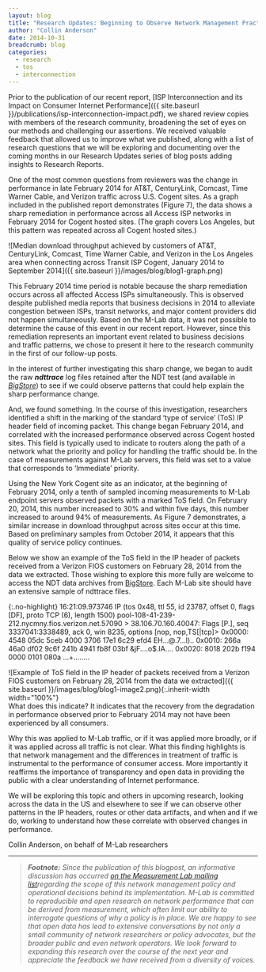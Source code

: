 ```yaml
---
layout: blog
title: "Research Updates: Beginning to Observe Network Management Practices as a Third Party"
author: "Collin Anderson"
date: 2014-10-31
breadcrumb: blog
categories:
  - research
  - tos
  - interconnection
---
```


Prior to the publication of our recent report, [ISP Interconnection and its Impact on Consumer Internet Performance]({{ site.baseurl }}/publications/isp-interconnection-impact.pdf), we shared review copies with members of the research community, broadening the set of eyes on our methods and challenging our assertions. We received valuable feedback that allowed us to improve what we published, along with a list of research questions that we will be exploring and documenting over the coming months in our Research Updates series of blog posts adding insights to Research Reports.

<!--more-->

One of the most common questions from reviewers was the change in performance in late February 2014 for AT&T, CenturyLink, Comcast, Time Warner Cable, and Verizon traffic across U.S. Cogent sites. As a graph included in the published report demonstrates (Figure 7), the data shows a sharp remediation in performance across all Access ISP networks in February 2014 for Cogent hosted sites. (The graph covers Los Angeles, but this pattern was repeated across all Cogent hosted sites.)

![Median download throughput achieved by customers of AT&T, CenturyLink, Comcast, Time Warner Cable, and Verizon in the Los Angeles area when connecting across Transit ISP Cogent, January 2014 to September 2014]({{ site.baseurl }}/images/blog/blog1-graph.png)

This February 2014 time period is notable because the sharp remediation occurs across all affected Access ISPs simultaneously. This is observed despite published media reports that business decisions in 2014 to alleviate congestion between ISPs, transit networks, and major content providers did not happen simultaneously. Based on the M-Lab data, it was not possible to determine the cause of this event in our recent report. However, since this remediation represents an important event related to business decisions and traffic patterns, we chose to present it here to the research community in the first of our follow-up posts.

In the interest of further investigating this sharp change, we began to audit the raw **_ndttrace_** log files retained after the NDT test (and available in *[BigStore](https://console.developers.google.com/storage/m-lab/ndt/)*) to see if we could observe patterns that could help explain the sharp performance change.

And, we found something. In the course of this investigation, researchers identified a shift in the marking of the standard ‘type of service’ (ToS) IP header field of incoming packet. This change began February 2014, and correlated with the increased performance observed across Cogent hosted sites. This field is typically used to indicate to routers along the path of a network what the priority and policy for handling the traffic should be. In the case of measurements against M-Lab servers, this field was set to a value that corresponds to ‘Immediate’ priority.

Using the New York Cogent site as an indicator, at the beginning of February 2014, only a tenth of sampled incoming measurements to M-Lab endpoint servers observed packets with a marked ToS field. On February 20, 2014, this number increased to 30% and within five days, this number increased to around 94% of measurements. As Figure 7 demonstrates, a similar increase in download throughput across sites occur at this time. Based on preliminary samples from October 2014, it appears that this quality of service policy continues.

Below we show an example of the ToS field in the IP header of packets received from a Verizon FIOS customers on February 28, 2014 from the data we extracted. Those wishing to explore this more fully are welcome to access the NDT data archives from [BigStore](https://console.developers.google.com/storage/m-lab/ndt/). Each M-Lab site should have an extensive sample of ndttrace files.

{:.no-highlight}
    16:21:09.973746 IP (tos 0x48, ttl 55, id 23787, offset 0, flags [DF], proto TCP (6), length 1500)
        pool-108-41-239-212.nycmny.fios.verizon.net.57090 > 38.106.70.160.40047: Flags [P.], seq 3337041:3338489, ack 0, win 8235, options [nop, nop,TS[|tcp]>
             0x0000:  4548 05dc 5ceb 4000 3706 17e1 6c29 efd4  EH..\.@.7...l)..
             0x0010:  266a 46a0 df02 9c6f 241b 4941 fb8f 03bf  &jF....o$.IA....
             0x0020:  8018 202b f194 0000 0101 080a            ...+........

![Example of ToS field in the IP header of packets received from a Verizon FIOS customers on February 28, 2014 from the data we extracted]({{ site.baseurl }}/images/blog/blog1-image2.png){:.inherit-width width="100%"}<br />
What does this indicate? It indicates that the recovery from the degradation in performance observed prior to February 2014 may not have been experienced by all consumers.

Why this was applied to M-Lab traffic, or if it was applied more broadly, or if it was applied across all traffic is not clear. What this finding highlights is that network management and the differences in treatment of traffic is instrumental to the performance of consumer access. More importantly it reaffirms the importance of transparency and open data in providing the public with a clear understanding of Internet performance.

We will be exploring this topic and others in upcoming research, looking across the data in the US and elsewhere to see if we can observe other patterns in the IP headers, routes or other data artifacts, and when and if we do, working to understand how these correlate with observed changes in performance.

Collin Anderson, on behalf of M-Lab researchers

---

> ***Footnote:** Since the publication of this blogpost, an informative discussion has occurred* *[on the Measurement Lab mailing list](https://groups.google.com/a/measurementlab.net/forum/#%21topic/discuss/vcQnaZJO6nQ)regarding the scope of this network management policy and operational decisions behind its implementation. M-Lab is committed to reproducible and open research on network performance that can be derived from measurement, which often limit our ability to interrogate questions of why a policy is in place. We are happy to see that open data has lead to extensive conversations by not only a small community of network researchers or policy advocates, but the broader public and even network operators. We look forward to expanding this research over the course of the next year and appreciate the feedback we have received from a diversity of voices.*
